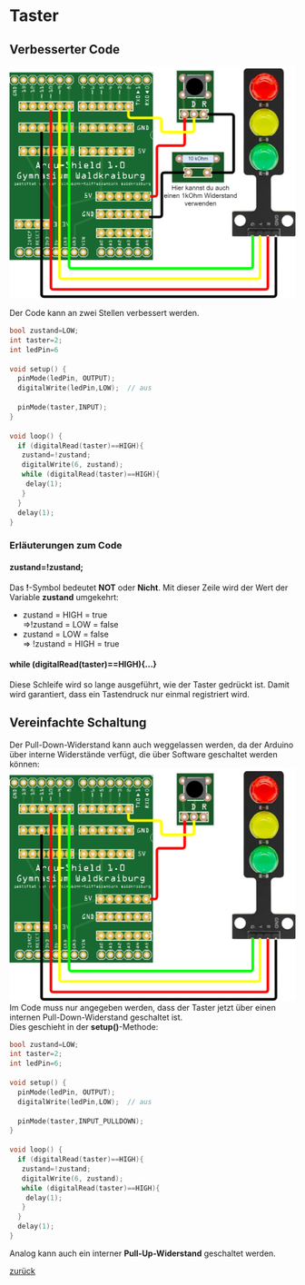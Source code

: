 <link rel="stylesheet" href="https://hi2272.github.io/StyleMD.css">

# Taster

## Verbesserter Code
![alt text](2024-10-09_09-01.png)

Der Code kann an zwei Stellen verbessert werden.  
```C++
bool zustand=LOW;
int taster=2;
int ledPin=6

void setup() {
  pinMode(ledPin, OUTPUT);
  digitalWrite(ledPin,LOW);  // aus
  
  pinMode(taster,INPUT);  
}

void loop() {
  if (digitalRead(taster)==HIGH){
   zustand=!zustand; 
   digitalWrite(6, zustand); 
   while (digitalRead(taster)==HIGH){
    delay(1);
   }
  }  
  delay(1);
}
```
### Erläuterungen zum Code
#### zustand=!zustand; 

Das **!**-Symbol bedeutet **NOT** oder **Nicht**. Mit dieser Zeile wird der Wert der Variable **zustand** umgekehrt:  
- zustand = HIGH = true   
  ⇒!zustand = LOW = false
- zustand = LOW = false   
  ⇒ !zustand = HIGH = true
#### while (digitalRead(taster)==HIGH){...}  
Diese Schleife wird so lange ausgeführt, wie der Taster gedrückt ist. Damit wird garantiert, dass ein Tastendruck nur einmal registriert wird.  

## Vereinfachte Schaltung
Der Pull-Down-Widerstand kann auch weggelassen werden, da der Arduino über interne Widerstände verfügt, die über Software geschaltet werden können:  
![alt text](AmpelTasterDigitalPullDown.drawio.png) 
Im Code muss nur angegeben werden, dass der Taster jetzt über einen internen Pull-Down-Widerstand geschaltet ist.   
Dies geschieht in der **setup()**-Methode:   

```C++
bool zustand=LOW;
int taster=2;
int ledPin=6;

void setup() {
  pinMode(ledPin, OUTPUT);
  digitalWrite(ledPin,LOW);  // aus
  
  pinMode(taster,INPUT_PULLDOWN);  
}

void loop() {
  if (digitalRead(taster)==HIGH){
   zustand=!zustand; 
   digitalWrite(6, zustand); 
   while (digitalRead(taster)==HIGH){
    delay(1);
   }
  }  
  delay(1);
}
```
Analog kann auch ein interner **Pull-Up-Widerstand** geschaltet werden.

  

[zurück](../index.html)
